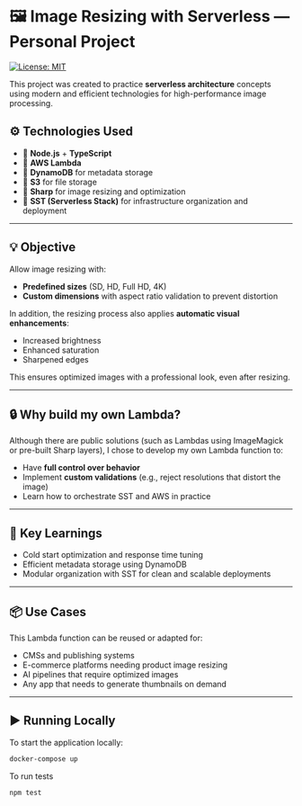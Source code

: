 # 🖼️ Image Resizing with Serverless — Personal Project  
[![License: MIT](https://img.shields.io/badge/License-MIT-yellow.svg)](LICENSE)

This project was created to practice **serverless architecture** concepts using modern and efficient technologies for high-performance image processing.

## ⚙️ Technologies Used

- 🔹 **Node.js** + **TypeScript**
- 🔹 **AWS Lambda**
- 🔹 **DynamoDB** for metadata storage
- 🔹 **S3** for file storage
- 🔹 **Sharp** for image resizing and optimization
- 🔹 **SST (Serverless Stack)** for infrastructure organization and deployment

---

## 💡 Objective

Allow image resizing with:

- **Predefined sizes** (SD, HD, Full HD, 4K)
- **Custom dimensions** with aspect ratio validation to prevent distortion

In addition, the resizing process also applies **automatic visual enhancements**:

- Increased brightness  
- Enhanced saturation  
- Sharpened edges

This ensures optimized images with a professional look, even after resizing.

---

## 🔒 Why build my own Lambda?

Although there are public solutions (such as Lambdas using ImageMagick or pre-built Sharp layers), I chose to develop my own Lambda function to:

- Have **full control over behavior**
- Implement **custom validations** (e.g., reject resolutions that distort the image)
- Learn how to orchestrate SST and AWS in practice

---

## 🧠 Key Learnings

- Cold start optimization and response time tuning  
- Efficient metadata storage using DynamoDB  
- Modular organization with SST for clean and scalable deployments

---

## 📦 Use Cases

This Lambda function can be reused or adapted for:

- CMSs and publishing systems  
- E-commerce platforms needing product image resizing  
- AI pipelines that require optimized images  
- Any app that needs to generate thumbnails on demand

---

## ▶️ Running Locally

To start the application locally:

```bash
docker-compose up
```
To run tests

```bash
npm test
```